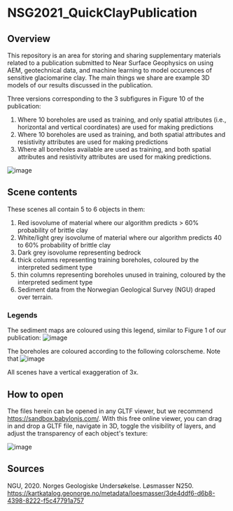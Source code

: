 # NSG2021_QuickClayPublication

## Overview
This repository is an area for storing and sharing supplementary materials related to a publication submitted to Near Surface Geophysics on using AEM, geotechnical data, and machine learning to model occurences of sensitive glaciomarine clay. The main things we share are example 3D models of our results discussed in the publication. 

Three versions corresponding to the 3 subfigures in Figure 10 of the publication: 
1. Where 10 boreholes are used as training, and only spatial attributes (i.e., horizontal and vertical coordinates) are used for making predictions 
2. Where 10 boreholes are used as training, and both spatial attributes and resistivity attributes are used for making predictions 
3. Where all boreholes available are used as training, and both spatial attributes and resistivity attributes are used for making predictions. 

![image](https://user-images.githubusercontent.com/61405744/117419265-a9f0ae80-af1c-11eb-8843-a0387aa609f4.png)


## Scene contents
These scenes all contain 5 to 6 objects in them: 
1. Red isovolume of material where our algorithm predicts > 60% probability of brittle clay
2. White/light grey isovolume of material where our algorithm predicts 40 to 60% probability of brittle clay
3. Dark grey isovolume representing bedrock 
4. thick columns representing training boreholes, coloured by the interpreted sediment type
5. thin columns representing boreholes unused in training, coloured by the interpreted sediment type 
6. Sediment data from the Norwegian Geological Survey (NGU) draped over terrain.  

### Legends
The sediment maps are coloured using this legend, similar to Figure 1 of our publication:
![image](https://user-images.githubusercontent.com/61405744/117419307-b4ab4380-af1c-11eb-9cd4-36e5134b9ad2.png)

The boreholes are coloured according to the following colorscheme. Note that 
![image](https://user-images.githubusercontent.com/61405744/117419326-bb39bb00-af1c-11eb-84db-ad29eae860bb.png)

All scenes have a vertical exaggeration of 3x. 

## How to open
The files herein can be opened in any GLTF viewer, but we recommend https://sandbox.babylonjs.com/. With this free online viewer, you can drag in and drop a GLTF file, navigate in 3D, toggle the visibility of layers, and adjust the transparency of each object's texture:

![image](https://user-images.githubusercontent.com/61405744/117421273-ae1dcb80-af1e-11eb-8d66-67305ad82b22.png)


## Sources
NGU, 2020. Norges Geologiske Undersøkelse. Løsmasser N250. https://kartkatalog.geonorge.no/metadata/loesmasser/3de4ddf6-d6b8-4398-8222-f5c47791a757
